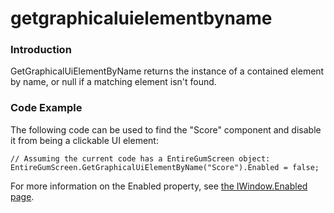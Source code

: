 # getgraphicaluielementbyname

### Introduction

GetGraphicalUiElementByName returns the instance of a contained element by name, or null if a matching element isn't found.

### Code Example

The following code can be used to find the "Score" component and disable it from being a clickable UI element:

```
// Assuming the current code has a EntireGumScreen object:
EntireGumScreen.GetGraphicalUiElementByName("Score").Enabled = false;
```

For more information on the Enabled property, see [the IWindow.Enabled page](../../../../frb/docs/index.php).
